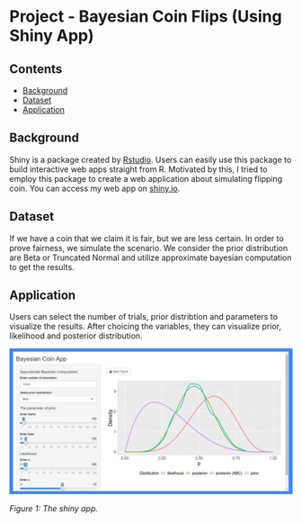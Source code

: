 # Project - Bayesian Coin Flips (Using Shiny App)

## Contents
* [Background](#background)
* [Dataset](#dataset)
* [Application](#application)

## Background
Shiny is a package created by [Rstudio](https://rstudio.com/). Users can easily use this package to build interactive web apps straight from R. Motivated by this, I tried to employ this package to create a web application about simulating flipping coin. You can access my web app on [shiny.io](https://fuchun.shinyapps.io/bayesian_coin/).

## Dataset
If we have a coin that we claim it is fair, but we are less certain. In order to prove fairness, we simulate the scenario.
We consider the prior distribution are Beta or Truncated Normal and utilize approximate bayesian computation to get the results.

## Application
Users can select the number of trials, prior distribtion and parameters to visualize the results. After choicing the variables, they can visualize prior, likelihood and posterior distribution.

<img src="/image/shinyApp_bayesian_app.jpg" width="800"/> 

<em>Figure 1: The shiny app.</em>
